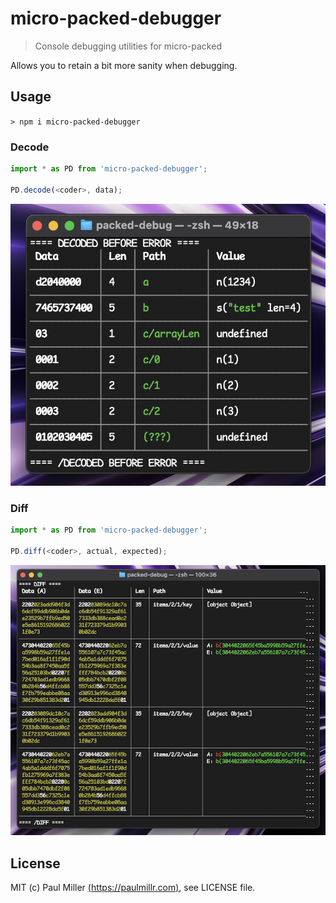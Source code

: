 # micro-packed-debugger

> Console debugging utilities for micro-packed

Allows you to retain a bit more sanity when debugging.

## Usage

`> npm i micro-packed-debugger`

### Decode

```ts
import * as PD from 'micro-packed-debugger';

PD.decode(<coder>, data);
```

![Decode](./screens/decode.png)

### Diff

```ts
import * as PD from 'micro-packed-debugger';

PD.diff(<coder>, actual, expected);
```

![Diff](./screens/diff.png)

## License

MIT (c) Paul Miller [(https://paulmillr.com)](https://paulmillr.com), see LICENSE file.
